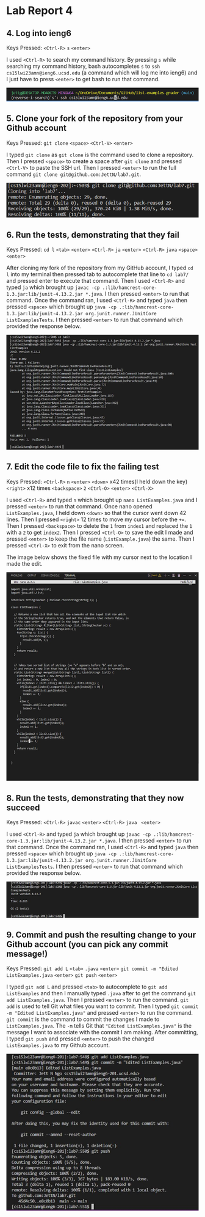 # Lab Report 4

## 4. Log into ieng6
Keys Pressed: `<Ctrl-R>` `s` `<enter>`

I used `<Ctrl-R>` to search my command history. By pressing `s` while searching my command history, bash autocompletes `s` to `ssh cs15lwi23amn@ieng6.ucsd.edu` (a command which will log me into ieng6) and I just have to press `<enter>` to get bash to run that command.

![Task_4](Task_4.PNG)

## 5. Clone your fork of the repository from your Github account

Keys Pressed: `git clone` `<space>` `<Ctrl-V>` `<enter>`

I typed `git clone` as `git clone` is the command used to clone a repository. Then I pressed `<space>` to create a space after `git clone` and pressed `<Ctrl-V>` to paste the SSH url. Then I pressed `<enter>` to run the full command `git clone git@github.com:JettN/lab7.git`.

![Task5_Git_Clone](Task5_Git_Clone.PNG)

## 6. Run the tests, demonstrating that they fail

Keys Pressed: `cd l` `<tab>` `<enter>` `<Ctrl-R>` `ja` `<enter>` `<Ctrl-R>` `java` `<space>` `<enter>`

After cloning my fork of the repository from my GitHub account, I typed `cd l` into my terminal then pressed tab to autocomplete that line to `cd lab7/` and pressed enter to execute that command. Then I used `<Ctrl-R>` and typed `ja` which brought up `javac -cp .:lib/hamcrest-core-1.3.jar:lib/junit-4.13.2.jar *.java`. I then pressed `<enter>` to run that command. Once the command ran, I used `<Ctrl-R>` and typed `java` then pressed `<space>` which brought up `java -cp .:lib/hamcrest-core-1.3.jar:lib/junit-4.13.2.jar org.junit.runner.JUnitCore ListExamplesTests`. I then pressed `<enter>` to run that command which provided the response below.

![Task6](Task6.JPG)

## 7. Edit the code file to fix the failing test

Keys Pressed: `<Ctrl-R>` `n` `<enter>` `<down>` x42 times(I held down the key) `<right>` x12 times `<backspace>` `2` `<Ctrl-O>` `<enter>` `<Ctrl-X>`

I used `<Ctrl-R>` and typed `n` which brought up `nano ListExamples.java` and I pressed `<enter>` to run that command. Once nano opened `ListExamples.java`, I held down `<down>` so that the cursor went down 42 lines. Then I pressed `<right>` 12 times to move my cursor before the `+=`. Then I pressed `<backspace>` to delete the `1` from `index1` and replaced the `1` with a `2` to get `index2`. Then I pressed `<Ctrl-O>` to save the edit I made and pressed `<enter>` to keep the file name (`ListExample.java`) the same. Then I pressed `<Ctrl-X>` to exit from the nano screen.

The image below shows the fixed file with my cursor next to the location I made the edit.

![Task7](Task7.JPG)

## 8. Run the tests, demonstrating that they now succeed

Keys Pressed: `<Ctrl-R>` `javac` `<enter>` `<Ctrl-R>` `java ` `<enter>`

I used `<Ctrl-R>` and typed `ja` which brought up `javac -cp .:lib/hamcrest-core-1.3.jar:lib/junit-4.13.2.jar *.java`. I then pressed `<enter>` to run that command. Once the command ran, I used `<Ctrl-R>` and typed `java` then pressed `<space>` which brought up `java -cp .:lib/hamcrest-core-1.3.jar:lib/junit-4.13.2.jar org.junit.runner.JUnitCore ListExamplesTests`. I then pressed `<enter>` to run that command which provided the response below.

![Task8](Task8.JPG)

## 9. Commit and push the resulting change to your Github account (you can pick any commit message!)

Keys Pressed: `git add L` `<tab>` `.java` `<enter>` `git commit -m "Edited ListExamples.java` `<enter>` `git push` `<enter>`

I typed `git add L` and pressed `<tab>` to autocomplete to `git add ListExamples` and then I manually typed `.java` after to get the command `git add ListExamples.java`. Then I pressed `<enter>` to run the command. `git add` is used to tell Git what files you want to commit. Then I typed `git commit -m "Edited ListExamples.java"` and pressed `<enter>` to run the command. `git commit` is the command to commit the changes I made to `ListExamples.java`. The `-m` tells Git that `"Edited ListExamples.java"` is the message I want to associate with the commit I am making. After committing, I typed `git push` and pressed `<enter>` to push the changed `ListExamples.java` to my Github account.

![Task9](Task9.JPG)
